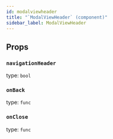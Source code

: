 ```yaml
---
id: modalviewheader
title: "`ModalViewHeader` (component)"
sidebar_label: ModalViewHeader
---
```



Props
-----

### `navigationHeader`

type: `bool`


### `onBack`

type: `func`


### `onClose`

type: `func`

